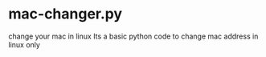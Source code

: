 # mac-changer.py
change your mac in linux
Its a basic python code to change mac address in linux only
